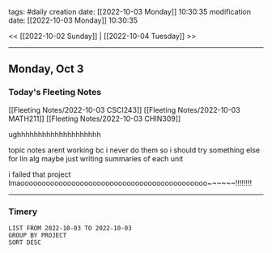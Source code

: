 tags: #daily
creation date: [[2022-10-03 Monday]] 10:30:35
modification date: [[2022-10-03 Monday]] 10:30:35

<< [[2022-10-02 Sunday]] | [[2022-10-04 Tuesday]] >> 

---

## Monday, Oct 3

### Today's Fleeting Notes
[[Fleeting Notes/2022-10-03 CSCI243]]
[[Fleeting Notes/2022-10-03 MATH211]]
[[Fleeting Notes/2022-10-03 CHIN309]]

ughhhhhhhhhhhhhhhhhhhh

topic notes arent working bc i never do them so i should try something else
for lin alg maybe just writing summaries of each unit

i failed that project lmaoooooooooooooooooooooooooooooooooooooooooooo~~~~~~!!!!!!!!

---

### Timery
```toggl
LIST FROM 2022-10-03 TO 2022-10-03
GROUP BY PROJECT
SORT DESC
```
